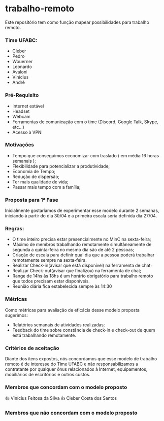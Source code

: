# trabalho-remoto

Este repositório tem como função mapear possibilidades para trabalho remoto.

### Time UFABC:
- Cleber
- Pedro
- Wouerner
- Leonardo
- Avaloni
- Vinícius
- André

### Pré-Requisito
- Internet estável
- Headset
- Webcam
- Ferramentas de comunicação com o time (Discord, Google Talk, Skype, etc…)
- Acesso à VPN

### Motivações
- Tempo que conseguimos economizar com traslado ( em média 16 horas semanais );
- Flexibilidade para potencializar a produtividade;
- Economia de Tempo;
- Redução de dispersão;
- Ter mais qualidade de vida;
- Passar mais tempo com a família;

### Proposta para 1ª Fase

Inicialmente gostaríamos de experimentar esse modelo durante 2 semanas, iniciando à partir do dia 30/04 e a primeira escala seria definida dia 27/04.

### Regras:
- O time inteiro precisa estar presencialmente no MinC na sexta-feira;
- Máximo de membros trabalhando remotamente simultâneamente de segunda a quinta-feira no mesmo dia são de até 2 pessoas;
- Criação de escala para definir qual dia que a pessoa poderá trabalhar remotamente sempre na sexta-feira.
- Realizar Check-in(avisar que está disponível) na ferramenta de chat;
- Realizar Check-out(avisar que finalizou) na ferramenta de chat;
- Range de 14hs às 18hs é um horário obrigatório para trabalho remoto que todos precisam estar disponíveis.
- Reunião diária fica estabelecida sempre às 14:30
	
### Métricas

Como métricas para avaliação de eficácia desse modelo proposta sugerimos:
- Relatórios semanais de atividades realizadas;
- Feedback do time sobre constância de check-in e check-out de quem está trabalhando remotamente.

### Critérios de aceitação

Diante dos itens expostos, nós concordamos que esse modelo de trabalho remoto é de interesse do Time UFABC e não responsabilizamos a contratante por qualquer ônus relacionados à Internet, equipamentos, mobiliários de escritórios e outros custos.

### Membros que concordam com o modelo proposto

:+1: Vinícius Feitosa da Silva
:+1: Cleber Costa dos Santos

### Membros que não concordam com o modelo proposto

